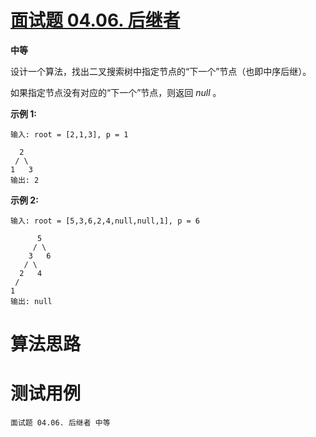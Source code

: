 # [面试题 04.06. 后继者][cnTitle]

**中等**

设计一个算法，找出二叉搜索树中指定节点的“下一个”节点（也即中序后继）。

如果指定节点没有对应的“下一个”节点，则返回 *null* 。

**示例 1:** 

```
输入: root = [2,1,3], p = 1

  2
 / \
1   3
输出: 2
```

**示例 2:** 

```
输入: root = [5,3,6,2,4,null,null,1], p = 6

      5
     / \
    3   6
   / \
  2   4
 /   
1
输出: null
```




# 算法思路

# 测试用例
```
面试题 04.06. 后继者 中等
```

[cnTitle]: https://leetcode-cn.com/problems/successor-lcci/
